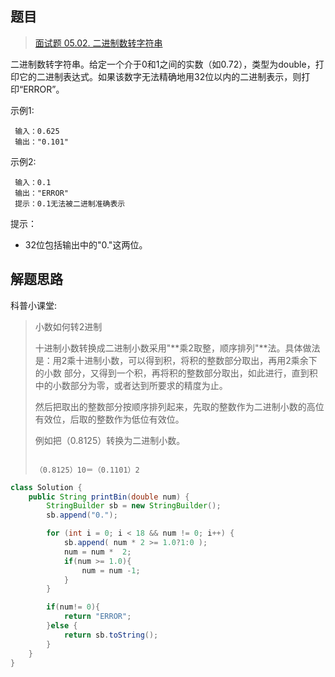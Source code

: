 ## 题目

> [面试题 05.02. 二进制数转字符串](https://leetcode-cn.com/problems/bianry-number-to-string-lcci/)

二进制数转字符串。给定一个介于0和1之间的实数（如0.72），类型为double，打印它的二进制表达式。如果该数字无法精确地用32位以内的二进制表示，则打印“ERROR”。

示例1:

```
 输入：0.625
 输出："0.101"
```

示例2:

```
 输入：0.1
 输出："ERROR"
 提示：0.1无法被二进制准确表示
```

提示：

* 32位包括输出中的"0."这两位。



## 解题思路

科普小课堂:

> 小数如何转2进制
>
> 十进制小数转换成二进制小数采用"**乘2取整，顺序排列"**法。具体做法是：用2乘十进制小数，可以得到积，将积的整数部分取出，再用2乘余下的小数 部分，又得到一个积，再将积的整数部分取出，如此进行，直到积中的小数部分为零，或者达到所要求的精度为止。
>
> 然后把取出的整数部分按顺序排列起来，先取的整数作为二进制小数的高位有效位，后取的整数作为低位有效位。
>
> 例如把（0.8125）转换为二进制小数。
>
> <center><img src="https://ning-wang.oss-cn-beijing.aliyuncs.com/blog-imags/210-3.png" alt=""  /></center>
>
> ```
> （0.8125）10＝（0.1101）2
> ```

```java
class Solution {
    public String printBin(double num) {
        StringBuilder sb = new StringBuilder();
        sb.append("0.");

        for (int i = 0; i < 18 && num != 0; i++) {
            sb.append( num * 2 >= 1.0?1:0 );
            num = num *  2;
            if(num >= 1.0){
                num = num -1;
            }
        }

        if(num!= 0){
            return "ERROR";
        }else {
            return sb.toString();
        }
    }
}
```

